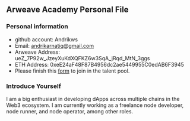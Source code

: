 ## Arweave Academy Personal File

### Personal information

- github account: Andrikws
- Email: andrikarnatiq@gmail.com
- Arweave Address: ueZ_7P92w_JzeyXuKdXQFKZ6w3SqA_jRqd_MtN_3ggs
- ETH Address: 0xeE24aF48F87B4956dc2ae5449955C0edAB6F3945
- Please finish this [form](https://docs.google.com/forms/d/e/1FAIpQLSfWA5fIIcBgmRppm3jNz5vmf9Mai_QMVil-2pO4r7YKn_Zhtw/viewform?usp=sf_link) to join in the talent pool.

### Introduce Yourself
I am a big enthusiast in developing dApps across multiple chains in the Web3 ecosystem. I am currently working as a freelance node developer, node runner, and node operator, among other roles.
